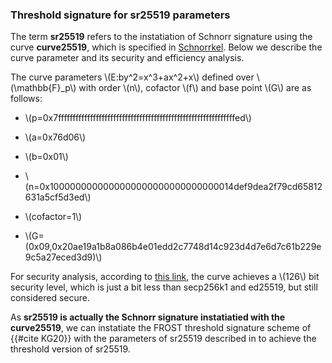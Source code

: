 
### Threshold signature for sr25519 parameters


The term **sr25519** refers to the instatiation of Schnorr signature using the curve **curve25519**, which is specified in [Schnorrkel](https://github.com/w3f/schnorrkel). Below we describe the curve parameter and its security and efficiency analysis.

The curve parameters \\(E:by^2=x^3+ax^2+x\\) defined over \\(\mathbb{F}_p\\) with order \\(n\\), cofactor \\(f\\) and base point \\(G\\) are as follows:

- \\(p=0x7fffffffffffffffffffffffffffffffffffffffffffffffffffffffffffffed\\)

- \\(a=0x76d06\\)

- \\(b=0x01\\)

- \\(n=0x1000000000000000000000000000000014def9dea2f79cd65812631a5cf5d3ed\\)

- \\(cofactor=1\\)

- \\(G=(0x09,0x20ae19a1b8a086b4e01edd2c7748d14c923d4d7e6d7c61b229e9c5a27eced3d9)\\)

 For security analysis, according to [this link](./http://safecurves.cr.yp.to/rho.html), the curve achieves a \\(126\\) bit security level, which is just a bit less than secp256k1 and ed25519, but still considered secure. 
 
As **sr25519 is actually the Schnorr signature instatiatied with the  curve25519**, we can instatiate the FROST threshold signature scheme of {{#cite KG20}} with the parameters of sr25519 described in  to achieve the threshold version of sr25519.